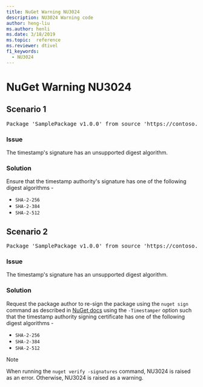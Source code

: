 ```yaml
---
title: NuGet Warning NU3024
description: NU3024 Warning code
author: heng-liu
ms.author: henli
ms.date: 3/18/2019
ms.topic:  reference
ms.reviewer: dtivel
f1_keywords: 
  - NU3024
---
```


# NuGet Warning NU3024

## Scenario 1

<pre>Package 'SamplePackage v1.0.0' from source 'https://contoso.com/index.json': The timestamp signature has an unsupported digest algorithm. The following algorithms are supported: : SHA-2-256, SHA-2-384, SHA-2-512.</pre>

### Issue

The timestamp's signature has an unsupported digest algorithm.


### Solution

Ensure that the timestamp authority's signature has one of the following digest algorithms - 
* `SHA-2-256`
* `SHA-2-384`
* `SHA-2-512`



## Scenario 2

<pre>Package 'SamplePackage v1.0.0' from source 'https://contoso.com/index.json': The primary signature's timestamp signature has an unsupported digest algorithm.</pre>

### Issue

The timestamp's signature has an unsupported digest algorithm.


### Solution

Request the package author to re-sign the package using the `nuget sign` command as described in [NuGet docs](../../create-packages/sign-a-package.md) using the `-Timestamper` option such that the timestamp authority signing certificate has one of the following digest algorithms -
* `SHA-2-256`
* `SHA-2-384`
* `SHA-2-512`


> [!Note]
> When running the `nuget verify -signatures` command, NU3024 is raised as an error. Otherwise, NU3024 is raised as a warning.
